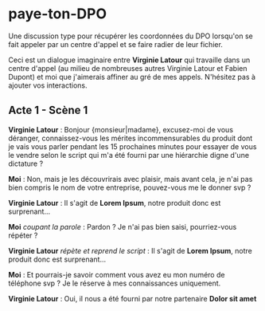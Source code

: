 # paye-ton-DPO
Une discussion type pour récupérer les coordonnées du DPO lorsqu'on se fait appeler par un centre d'appel et se faire radier de leur fichier.

Ceci est un dialogue imaginaire entre **Virginie Latour** qui travaille dans un centre d'appel (au milieu de nombreuses autres Virginie Latour et Fabien Dupont) et moi que j'aimerais affiner au gré de mes appels. N'hésitez pas à ajouter vos interactions.

## Acte 1 - Scène 1

**Virginie Latour** : Bonjour {monsieur|madame}, excusez-moi de vous déranger, connaissez-vous les mérites incommensurables du produit dont je vais vous parler pendant les 15 prochaines minutes pour essayer de vous le vendre selon le script qui m'a été fourni par une hiérarchie digne d'une dictature ?

**Moi** : Non, mais je les découvrirais avec plaisir, mais avant cela, je n'ai pas bien compris le nom de votre entreprise, pouvez-vous me le donner svp ?

**Virginie Latour** : Il s'agit de **Lorem Ipsum**, notre produit donc est surprenant...

**Moi** *coupant la parole* : Pardon ? Je n'ai pas bien saisi, pourriez-vous répéter ?

**Virginie Latour** *répète et reprend le script* : Il s'agit de **Lorem Ipsum**, notre produit donc est surprenant...

**Moi** : Et pourrais-je savoir comment vous avez eu mon numéro de téléphone svp ? Je le réserve à mes connaissances uniquement.

**Virginie Latour** : Oui, il nous a été fourni par notre partenaire **Dolor sit amet**
